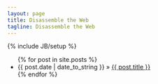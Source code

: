 ```yaml
---
layout: page
title: Disassemble the Web 
tagline: Disassemble the Web
---
```

{% include JB/setup %}

<ul>
  {% for post in site.posts %}
    <li><span>{{ post.date | date_to_string }}</span> &raquo; <a href="{{ BASE_PATH }}{{ post.url }}">{{ post.title }}</a></li>
  {% endfor %}
</ul>

